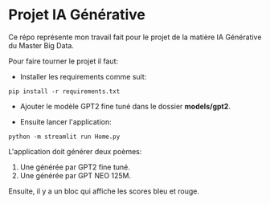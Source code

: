 # Projet IA Générative

Ce répo représente mon travail fait pour le projet
de la matière IA Générative du Master Big Data.

Pour faire tourner le projet il faut:
* Installer les requirements comme suit:
```
pip install -r requirements.txt
```

* Ajouter le modèle GPT2 fine tuné dans le dossier
**models/gpt2**.

* Ensuite lancer l'application:
```
python -m streamlit run Home.py
```

L'application doit générer deux poèmes:
1. Une générée par GPT2 fine tuné.
2. Une générée par GPT NEO 125M.

Ensuite, il y a un bloc qui affiche les scores bleu et rouge.